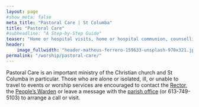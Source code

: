 ```yaml
---
layout: page
#show_meta: false
meta_title: "Pastoral Care | St Columba"
title: "Pastoral Care"
#subheadline: "A Step-by-Step Guide"
teaser: "Home or hospital visits, home or hospital communion, counselling, prayers, transportation"
header:
    image_fullwidth: "header-matheus-ferrero-159633-unsplash-970x321.jpg"
permalink: "/worship/pastoral-care/"
---
```

Pastoral Care is an important ministry of the Christian church and St Columba in particular. Those who are alone or isolated, ill, or unable to travel to events or worship services are encouraged to contact the [Rector][1], the [People’s Warden][2] or leave a message with the [parish office][3] (or 613-749-5103) to arrange a call or visit.

 [1]: mailto:rector@stcolumbaottawa.ca
 [2]: mailto:peoples.warden@stcolumbaottawa.ca
 [3]: mailto:admin@stcolumbaottawa.ca
